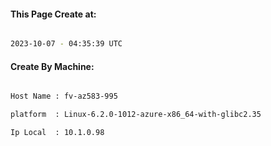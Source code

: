 
   
#### This Page Create at:

```bash

2023-10-07 - 04:35:39 UTC

```

#### Create By Machine:

```bash

Host Name : fv-az583-995

platform  : Linux-6.2.0-1012-azure-x86_64-with-glibc2.35

Ip Local  : 10.1.0.98

```

